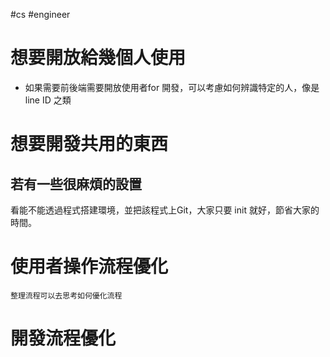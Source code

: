 #cs #engineer 

# 想要開放給幾個人使用
- 如果需要前後端需要開放使用者for 開發，可以考慮如何辨識特定的人，像是line ID 之類

# 想要開發共用的東西
## 若有一些很麻煩的設置
看能不能透過程式搭建環境，並把該程式上Git，大家只要 init 就好，節省大家的時間。

# 使用者操作流程優化
	整理流程可以去思考如何優化流程

# 開發流程優化